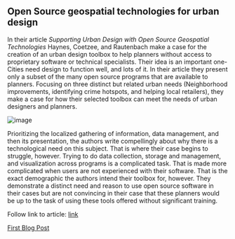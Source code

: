 ## Open Source geospatial technologies for urban design

In their article _Supporting Urban Design with Open Source Geospatial Technologies_ Haynes, Coetzee, and Rautenbach make a case for the creation of an urban design toolbox to help planners without access to proprietary software or technical specialists. Their idea is an important one- Cities need design to function well, and lots of it. In their article they present only a subset of the many open source programs that are available to planners. Focusing on three distinct but related urban needs (Neighborhood improvements, identifying crime hotspots, and helping local retailers), they make a case for how their selected toolbox can meet the needs of urban designers and planners.

![image](http://futurecapetown.com/wp-content/uploads/2017/10/Spatial-Development.jpg)

Prioritizing the localized gathering of information, data management, and then its presentation, the authors write compellingly about why there is a technological need on this subject. That is where their case begins to struggle, however. Trying to do data collection, storage and management, and visualization across programs is a complicated task. That is made more complicated when users are not experienced with their software. That is the exact demographic the authors intend their toolbox for, however. They demonstrate a distinct need and reason to use open source software in their cases but are not convincing in their case that these planners would be up to the task of using these tools offered without significant training.

Follow link to article: [link](https://www.int-arch-photogramm-remote-sens-spatial-inf-sci.net/XLII-4-W14/93/2019/isprs-archives-XLII-4-W14-93-2019.pdf)

[First Blog Post](rmkelley.github.io/blogpost1.md)
